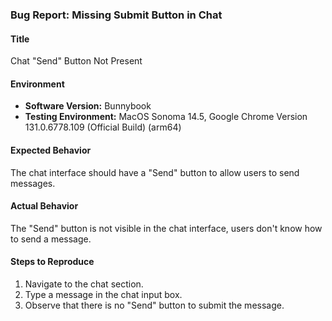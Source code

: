 ### Bug Report: Missing Submit Button in Chat

#### Title
Chat "Send" Button Not Present

#### Environment
- **Software Version:** Bunnybook
- **Testing Environment:** MacOS Sonoma 14.5, Google Chrome Version 131.0.6778.109 (Official Build) (arm64)

#### Expected Behavior
The chat interface should have a "Send" button to allow users to send messages.

#### Actual Behavior
The "Send" button is not visible in the chat interface, users don't know how to send a message.

#### Steps to Reproduce
1. Navigate to the chat section.
2. Type a message in the chat input box.
3. Observe that there is no "Send" button to submit the message.